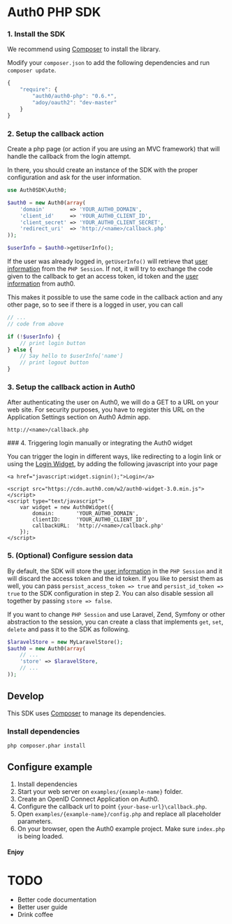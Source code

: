 # Auth0 PHP SDK

### 1. Install the SDK

We recommend using [Composer](http://getcomposer.org/doc/01-basic-usage.md) to install the library.

Modify your `composer.json` to add the following dependencies and run `composer update`.

~~~js
{
    "require": {
        "auth0/auth0-php": "0.6.*",
        "adoy/oauth2": "dev-master"
    }
}
~~~

### 2. Setup the callback action
Create a php page (or action if you are using an MVC framework) that will handle the callback from the login attempt.

In there, you should create an instance of the SDK with the proper configuration and ask for the user information.

~~~php
use Auth0SDK\Auth0;

$auth0 = new Auth0(array(
    'domain'        => 'YOUR_AUTH0_DOMAIN',
    'client_id'     => 'YOUR_AUTH0_CLIENT_ID',
    'client_secret' => 'YOUR_AUTH0_CLIENT_SECRET',
    'redirect_uri'  => 'http://<name>/callback.php'
));

$userInfo = $auth0->getUserInfo();
~~~

If the user was already logged in, `getUserInfo()` will retrieve that [user information](https://docs.auth0.com/user-profile) from the `PHP Session`. If not, it will try to exchange the code given to the callback to get an access token, id token and the [user information](https://docs.auth0.com/user-profile) from auth0.

This makes it possible to use the same code in the callback action and any other page, so to see if there is a logged in user, you can call


~~~php
// ...
// code from above

if (!$userInfo) {
    // print login button
} else {
    // Say hello to $userInfo['name']
    // print logout button
}
~~~

### 3. Setup the callback action in Auth0

After authenticating the user on Auth0, we will do a GET to a URL on your web site. For security purposes, you have to register this URL on the Application Settings section on Auth0 Admin app.

    http://<name>/callback.php


### 4. Triggering login manually or integrating the Auth0 widget

You can trigger the login in different ways, like redirecting to a login link or using the [Login Widget](https://docs.auth0.com/login-widget2), by adding the following javascript into your page


    <a href="javascript:widget.signin();">Login</a>

    <script src="https://cdn.auth0.com/w2/auth0-widget-3.0.min.js"></script>
    <script type="text/javascript">
        var widget = new Auth0Widget({
            domain:       'YOUR_AUTH0_DOMAIN',
            clientID:     'YOUR_AUTH0_CLIENT_ID',
            callbackURL:  'http://<name>/callback.php'
        });
    </script>


### 5. (Optional) Configure session data

By default, the SDK will store the [user information](https://docs.auth0.com/user-profile) in the `PHP Session` and it will discard the access token and the id token. If you like to persist them as well, you can pass `persist_access_token => true` and `persist_id_token => true` to the SDK configuration in step 2. You can also disable session all together by passing `store => false`.

If you want to change `PHP Session` and use Laravel, Zend, Symfony or other abstraction to the session, you can create a class that implements `get`, `set`, `delete` and pass it to the SDK as following.

~~~php
$laravelStore = new MyLaravelStore();
$auth0 = new Auth0(array(
    // ...
    'store' => $laravelStore,
    // ...
));
~~~


## Develop

This SDK uses [Composer](http://getcomposer.org/doc/01-basic-usage.md) to manage its dependencies.

### Install dependencies

    php composer.phar install

## Configure example

1. Install dependencies
2. Start your web server on `examples/{example-name}` folder.
3. Create an OpenID Connect Application on Auth0.
4. Configure the callback url to point `{your-base-url}\callback.php`.
5. Open `examples/{example-name}/config.php` and replace all placeholder parameters.
6. On your browser, open the Auth0 example project. Make sure `index.php` is being loaded.

#### Enjoy

# TODO

- Better code documentation
- Better user guide
- Drink coffee
